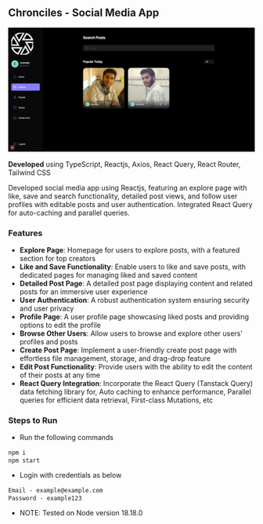 ## Chronciles - Social Media App

![cover](https://github.com/abhinavg916/chronicles/blob/main/Chronicles%20Cover.png)

**Developed** using TypeScript, Reactjs, Axios, React Query, React Router, Tailwind CSS

Developed social media app using Reactjs, featuring an explore page with like, save and search functionality, detailed post views, and follow user profiles with editable posts and user authentication. Integrated React Query for auto-caching and parallel queries.

### Features

- **Explore Page**: Homepage for users to explore posts, with a featured section for top creators
- **Like and Save Functionality**: Enable users to like and save posts, with dedicated pages for managing liked and saved content
- **Detailed Post Page**: A detailed post page displaying content and related posts for an immersive user experience
- **User Authentication**: A robust authentication system ensuring security and user privacy
- **Profile Page**: A user profile page showcasing liked posts and providing options to edit the profile
- **Browse Other Users**: Allow users to browse and explore other users' profiles and posts
- **Create Post Page**: Implement a user-friendly create post page with effortless file management, storage, and drag-drop feature
- **Edit Post Functionality**: Provide users with the ability to edit the content of their posts at any time
- **React Query Integration**: Incorporate the React Query (Tanstack Query) data fetching library for, Auto caching to enhance performance, Parallel queries for efficient data retrieval, First-class Mutations, etc

### Steps to Run

- Run the following commands

```
npm i
npm start
```

- Login with credentials as below

```
Email - example@example.com
Password - example123
```

- NOTE: Tested on Node version 18.18.0
